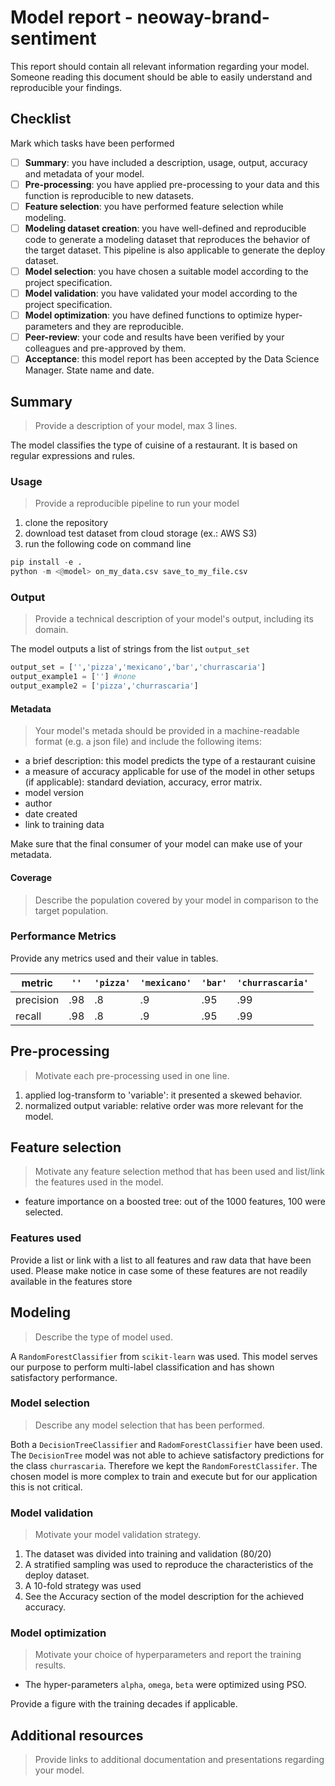 # Model report - neoway-brand-sentiment
This report should contain all relevant information regarding your model. Someone reading this document should be able to easily understand and reproducible your findings.

## Checklist
Mark which tasks have been performed

- [ ] **Summary**: you have included a description, usage, output,  accuracy and metadata of your model.
- [ ] **Pre-processing**: you have applied pre-processing to your data and this function is reproducible to new datasets.
- [ ] **Feature selection**: you have performed feature selection while modeling.
- [ ] **Modeling dataset creation**: you have well-defined and reproducible code to generate a modeling dataset that reproduces the behavior of the target dataset. This pipeline is also applicable to generate the deploy dataset.
- [ ] **Model selection**: you have chosen a suitable model according to the project specification.
- [ ] **Model validation**: you have validated your model according to the project specification.
- [ ] **Model optimization**: you have defined functions to optimize hyper-parameters and they are reproducible.
- [ ] **Peer-review**: your code and results have been verified by your colleagues and pre-approved by them.
- [ ] **Acceptance**: this model report has been accepted by the Data Science Manager. State name and date.

## Summary
> Provide a description of your model, max 3 lines.

The model classifies the type of cuisine of a restaurant. It is based on regular expressions and rules.

### Usage
> Provide a reproducible pipeline to run your model

1. clone the repository
2. download test dataset from cloud storage (ex.: AWS S3)
3. run the following code on command line

```python
pip install -e .
python -m <@model> on_my_data.csv save_to_my_file.csv
```

### Output
> Provide a technical description of your model's output, including its domain.

The model outputs a list of strings from the list `output_set`
```python
output_set = ['','pizza','mexicano','bar','churrascaria']
output_example1 = [''] #none
output_example2 = ['pizza','churrascaria']
```

#### Metadata
> Your model's metada should be provided in a machine-readable
> format (e.g. a json file) and include the following items:

* a brief description: this model predicts the type of a restaurant
  cuisine
* a measure of accuracy applicable for use of the model in other
  setups (if applicable): standard deviation, accuracy, error matrix.
* model version
* author
* date created
* link to training data

Make sure that the final consumer of your model can make use of your metadata.

#### Coverage

> Describe the population covered by your model in comparison to the
> target population.

### Performance Metrics
Provide any metrics used and their value in tables.

| metric    | `''`   | `'pizza'`   | `'mexicano'`   | `'bar'`   | `'churrascaria'` |
| --------- | ------ | ----------- | -------------- | --------- | ---------------- |
| precision | .98    | .8          | .9             | .95       | .99              |
| recall    | .98    | .8          | .9             | .95       | .99              |

## Pre-processing
> Motivate each pre-processing used in one line.

1. applied log-transform to 'variable': it presented a skewed behavior.
2. normalized output variable: relative order was more relevant for the model.

## Feature selection
> Motivate any feature selection method that has been used and list/link
> the features used in the model.

* feature importance on a boosted tree: out of the 1000 features, 100 were selected.

### Features used
Provide a list or link with a list to all features and raw data that
have been used. Please make notice in case some of these features are
not readily available in the features store

## Modeling
> Describe the type of model used.

A `RandomForestClassifier` from `scikit-learn` was used. This model serves our purpose to perform multi-label classification and has shown satisfactory performance.

### Model selection
> Describe any model selection that has been performed.

Both a `DecisionTreeClassifier` and `RadomForestClassifier` have been used. The `DecisionTree` model was not able to achieve satisfactory predictions for the class `churrascaria`. Therefore we kept the `RandomForestClassifer`. The chosen model is more complex to train and execute but for our application this is not critical.

### Model validation
> Motivate your model validation strategy.

1. The dataset was divided into training and validation (80/20)
2. A stratified sampling was used to reproduce the characteristics of the deploy dataset.
3. A 10-fold strategy was used
4. See the Accuracy section of the model description for the achieved accuracy.

### Model optimization
> Motivate your choice of hyperparameters and report the training results.

* The hyper-parameters `alpha`, `omega`, `beta` were optimized using PSO.

Provide a figure with the training decades if applicable.

## Additional resources
> Provide links to additional documentation and presentations regarding your model.
